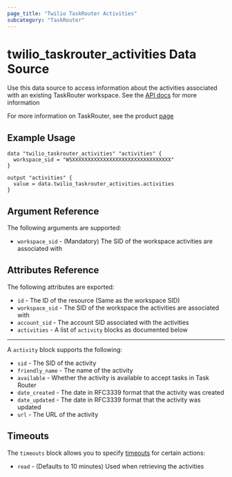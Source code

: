 ```yaml
---
page_title: "Twilio TaskRouter Activities"
subcategory: "TaskRouter"
---
```


# twilio_taskrouter_activities Data Source

Use this data source to access information about the activities associated with an existing TaskRouter workspace. See the [API docs](https://www.twilio.com/docs/taskrouter/api/activity) for more information

For more information on TaskRouter, see the product [page](https://www.twilio.com/taskrouter)

## Example Usage

```hcl
data "twilio_taskrouter_activities" "activities" {
  workspace_sid = "WSXXXXXXXXXXXXXXXXXXXXXXXXXXXXXXXX"
}

output "activities" {
  value = data.twilio_taskrouter_activities.activities
}
```

## Argument Reference

The following arguments are supported:

- `workspace_sid` - (Mandatory) The SID of the workspace activities are associated with

## Attributes Reference

The following attributes are exported:

- `id` - The ID of the resource (Same as the workspace SID)
- `workspace_sid` - The SID of the workspace the activities are associated with
- `account_sid` - The account SID associated with the activities
- `activities` - A list of `activity` blocks as documented below

---

A `activity` block supports the following:

- `sid` - The SID of the activity
- `friendly_name` - The name of the activity
- `available` - Whether the activity is available to accept tasks in Task Router
- `date_created` - The date in RFC3339 format that the activity was created
- `date_updated` - The date in RFC3339 format that the activity was updated
- `url` - The URL of the activity

## Timeouts

The `timeouts` block allows you to specify [timeouts](https://www.terraform.io/docs/configuration/resources.html#timeouts) for certain actions:

- `read` - (Defaults to 10 minutes) Used when retrieving the activities
